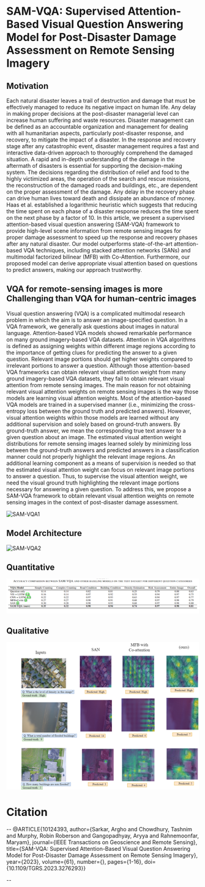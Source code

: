 # SAM-VQA: Supervised Attention-Based Visual Question Answering Model for Post-Disaster Damage Assessment on Remote Sensing Imagery

## Motivation
Each natural disaster leaves a trail of destruction and damage that must be effectively managed to reduce its negative impact on human life. Any delay in making proper decisions at the post-disaster managerial level can increase human suffering and waste resources.  Disaster management can be defined as an accountable organization and management for dealing with all humanitarian aspects, particularly post-disaster response, and recovery, to mitigate the impact of a disaster. In the response and recovery stage after any catastrophic event, disaster management requires a fast and interactive data-driven approach to thoroughly comprehend the damaged situation. A rapid and in-depth understanding of the damage in the aftermath of disasters is essential for supporting the decision-making system. The decisions regarding the distribution of relief and food to the highly victimized areas, the operation of the search and rescue missions, the reconstruction of the damaged roads and buildings, etc., are dependent on the proper assessment of the damage. Any delay in the recovery phase can drive human lives toward death and dissipate an abundance of money. Haas et al. established a logarithmic heuristic which suggests that reducing the time spent on each phase of a disaster response reduces the time spent on the next phase by a factor of 10. In this article, we present a supervised attention-based visual question answering (SAM-VQA) framework to provide high-level scene information from remote sensing images for proper damage assessment to speed up the response and recovery phases after any natural disaster. Our model outperforms state-of-the-art attention-based VQA techniques, including stacked attention networks (SANs) and multimodal factorized bilinear (MFB) with Co-Attention. Furthermore, our proposed model can derive appropriate visual attention based on questions to predict answers, making our approach trustworthy.

## VQA for remote-sensing images is more Challenging than VQA for human-centric images

Visual question answering (VQA) is a complicated multimodal research problem in which the aim is to answer an image-specified question. In a VQA framework, we generally ask questions about images in natural language. Attention-based VQA models showed remarkable performance on many ground imagery-based VQA datasets. Attention in VQA algorithms is defined as assigning weights within different image regions according to the importance of getting clues for predicting the answer to a given question. Relevant image portions should get higher weights compared to irrelevant portions to answer a question. Although those attention-based VQA frameworks can obtain relevant visual attention weight from many ground imagery-based VQA datasets, they fail to obtain relevant visual attention from remote sensing images. The main reason for not obtaining relevant visual attention weights on remote sensing images is the way those models are learning visual attention weights. Most of the attention-based VQA models are trained in a supervised manner (i.e., minimizing the cross-entropy loss between the ground truth and predicted answers). However, visual attention weights within those models are learned without any additional supervision and solely based on ground-truth answers. By ground-truth answer, we mean the corresponding true text answer to a given question about an image. The estimated visual attention weight distributions for remote sensing images learned solely by minimizing loss between the ground-truth answers and predicted answers in a classification manner could not properly highlight the relevant image regions. An additional learning component as a means of supervision is needed so that the estimated visual attention weight can focus on relevant image portions to answer a question. Thus, to supervise the visual attention weight, we need the visual ground truth highlighting the relevant image portions necessary for answering a given question. To address this, we propose a SAM-VQA framework to obtain relevant visual attention weights on remote sensing images in the context of post-disaster damage assessment.

![SAM-VQA1](fig1.png)

## Model Architecture
![SAM-VQA2](archi.png)
## Quantitative
![Accuracy](res.png)
## Qualitative
![SAM-VQA3](fig2.png)

# Citation 

--
@ARTICLE{10124393,
  author={Sarkar, Argho and Chowdhury, Tashnim and Murphy, Robin Roberson and Gangopadhyay, Aryya and Rahnemoonfar, Maryam},
  journal={IEEE Transactions on Geoscience and Remote Sensing}, 
  title={SAM-VQA: Supervised Attention-Based Visual Question Answering Model for Post-Disaster Damage Assessment on Remote Sensing Imagery}, 
  year={2023},
  volume={61},
  number={},
  pages={1-16},
  doi={10.1109/TGRS.2023.3276293}}

--
